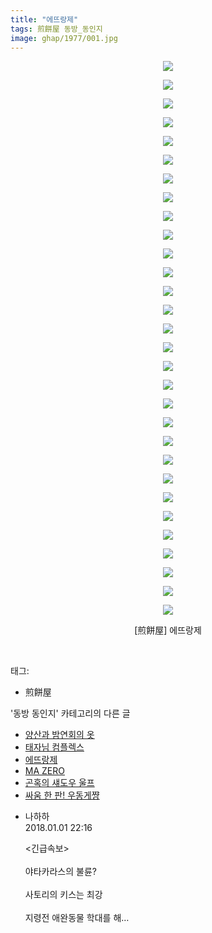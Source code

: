 ```yaml
---
title: "에뜨랑제"
tags: 煎餅屋 동방_동인지
image: ghap/1977/001.jpg
---
```

<div class="article">
<p style="text-align: center; clear: none; float: none;"><img src="{{ site.nasurl }}/ghap/1977/001.jpg"/></p>
<p style="text-align: center; clear: none; float: none;"><img src="{{ site.nasurl }}/ghap/1977/002.jpg"/></p>
<p style="text-align: center; clear: none; float: none;"><img src="{{ site.nasurl }}/ghap/1977/003.jpg"/></p>
<p style="text-align: center; clear: none; float: none;"><img src="{{ site.nasurl }}/ghap/1977/004.jpg"/></p>
<p style="text-align: center; clear: none; float: none;"><img src="{{ site.nasurl }}/ghap/1977/005.jpg"/></p>
<p style="text-align: center; clear: none; float: none;"><img src="{{ site.nasurl }}/ghap/1977/006.jpg"/></p>
<p style="text-align: center; clear: none; float: none;"><img src="{{ site.nasurl }}/ghap/1977/007.jpg"/></p>
<p style="text-align: center; clear: none; float: none;"><img src="{{ site.nasurl }}/ghap/1977/008.jpg"/></p>
<p style="text-align: center; clear: none; float: none;"><img src="{{ site.nasurl }}/ghap/1977/009.jpg"/></p>
<p style="text-align: center; clear: none; float: none;"><img src="{{ site.nasurl }}/ghap/1977/010.jpg"/></p>
<p style="text-align: center; clear: none; float: none;"><img src="{{ site.nasurl }}/ghap/1977/011.jpg"/></p>
<p style="text-align: center; clear: none; float: none;"><img src="{{ site.nasurl }}/ghap/1977/012.jpg"/></p>
<p style="text-align: center; clear: none; float: none;"><img src="{{ site.nasurl }}/ghap/1977/013.jpg"/></p>
<p style="text-align: center; clear: none; float: none;"><img src="{{ site.nasurl }}/ghap/1977/014.jpg"/></p>
<p style="text-align: center; clear: none; float: none;"><img src="{{ site.nasurl }}/ghap/1977/015.jpg"/></p>
<p style="text-align: center; clear: none; float: none;"><img src="{{ site.nasurl }}/ghap/1977/016.jpg"/></p>
<p style="text-align: center; clear: none; float: none;"><img src="{{ site.nasurl }}/ghap/1977/017.jpg"/></p>
<p style="text-align: center; clear: none; float: none;"><img src="{{ site.nasurl }}/ghap/1977/018.jpg"/></p>
<p style="text-align: center; clear: none; float: none;"><img src="{{ site.nasurl }}/ghap/1977/019.jpg"/></p>
<p style="text-align: center; clear: none; float: none;"><img src="{{ site.nasurl }}/ghap/1977/020.jpg"/></p>
<p style="text-align: center; clear: none; float: none;"><img src="{{ site.nasurl }}/ghap/1977/021.jpg"/></p>
<p style="text-align: center; clear: none; float: none;"><img src="{{ site.nasurl }}/ghap/1977/022.jpg"/></p>
<p style="text-align: center; clear: none; float: none;"><img src="{{ site.nasurl }}/ghap/1977/023.jpg"/></p>
<p style="text-align: center; clear: none; float: none;"><img src="{{ site.nasurl }}/ghap/1977/024.jpg"/></p>
<p style="text-align: center; clear: none; float: none;"><img src="{{ site.nasurl }}/ghap/1977/025.jpg"/></p>
<p style="text-align: center; clear: none; float: none;"><img src="{{ site.nasurl }}/ghap/1977/026.jpg"/></p>
<p style="text-align: center; clear: none; float: none;"><img src="{{ site.nasurl }}/ghap/1977/027.jpg"/></p>
<p style="text-align: center; clear: none; float: none;"><img src="{{ site.nasurl }}/ghap/1977/028.jpg"/></p>
<p style="text-align: center; clear: none; float: none;"><img src="{{ site.nasurl }}/ghap/1977/029.jpg"/></p>
<p style="text-align: center; clear: none; float: none;"><img src="{{ site.nasurl }}/ghap/1977/030.jpg"/></p>
<p style="text-align: center; clear: none; float: none;">[煎餅屋] 에뜨랑제</p>
<p><br/></p>
</div><div class="tagTrail">
<p>태그: </p>
<ul>
<li>煎餅屋</li>
</ul>
</div><div class="another">
<p>'동방 동인지' 카테고리의 다른 글</p>
<ul>
<li><a href="/2016-09-03-ghap_1980">양산과 밤연회의 옷</a></li>
<li><a href="/2016-09-03-ghap_1978">태자님 컴플렉스</a></li>
<li><a href="/2016-09-03-ghap_1977">에뜨랑제</a></li>
<li><a href="/2016-09-03-ghap_1976">MA ZERO</a></li>
<li><a href="/2016-09-03-ghap_1975">곤혹의 섀도우 울프</a></li>
<li><a href="/2016-09-03-ghap_1973">싸움 한 판! 우동게쨩</a></li>
</ul>
</div><div class="cb_module cb_fluid">
<div class="cb_wrt cb_profile">
<div class="comment">
<ul>
<li class="cb_thumb_off" id="comment15164308">
<div class="cb_comment_area">
<div class="cb_info_area">
<div class="cb_section">
<span class="cb_nick_name">나하하</span>
</div>
<div class="cb_section">
<span class="cb_date">2018.01.01 22:16 </span>
</div>
</div>
<div class="cb_dsc_comment">
<p class="cb_dsc">
											&lt;긴급속보&gt;<br/>
<br/>
야타카라스의 불륜?<br/>
<br/>
사토리의 키스는 최강<br/>
<br/>
지령전 애완동물 학대를 해…
										</p>
</div>
</div></li>
</ul>
</div>
</div><!-- commentList close -->
</div>